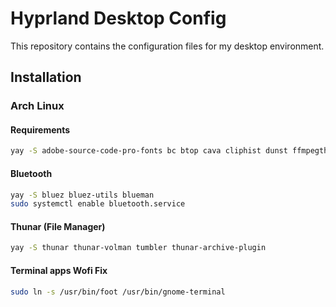 # Hyprland Desktop Config

This repository contains the configuration files for my desktop environment.

## Installation

### Arch Linux

#### Requirements

```bash
yay -S adobe-source-code-pro-fonts bc btop cava cliphist dunst ffmpegthumbs foot gnome-keyring gnome-system-monitor grim gvfs gvfs-mtp hyprland hyprpicker-git jq mousepad mpv network-manager-applet noto-fonts-emoji nvtop nwg-look-bin otf-font-awesome otf-font-awesome-4 pacman-contrib pamixer pavucontrol pipewire-alsa playerctl polkit-kde-agent python-requests qt5ct slurp swappy swaybg swayidle swaylock-effects-git sway-audio-idle-inhibit-git swww ttf-droid ttf-fira-code ttf-jetbrains-mono ttf-jetbrains-mono-nerd viewnior vim waybar wget wl-clipboard wl-gammarelay-rs wlsunset wofi xdg-user-dirs
```

#### Bluetooth

```bash
yay -S bluez bluez-utils blueman
sudo systemctl enable bluetooth.service
```

#### Thunar (File Manager)

```bash
yay -S thunar thunar-volman tumbler thunar-archive-plugin
```

#### Terminal apps Wofi Fix
    
```bash
sudo ln -s /usr/bin/foot /usr/bin/gnome-terminal
```
